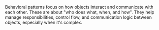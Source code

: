 Behavioral patterns focus on how objects interact and communicate with each other. These are about "who does what, when, and how". They help manage responsibilities, control flow, and communication logic between objects, especially when it's complex.